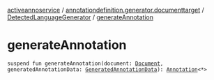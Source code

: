 [activeannoservice](../../index.md) / [annotationdefinition.generator.documenttarget](../index.md) / [DetectedLanguageGenerator](index.md) / [generateAnnotation](./generate-annotation.md)

# generateAnnotation

`suspend fun generateAnnotation(document: `[`Document`](../../document/-document/index.md)`, generatedAnnotationData: `[`GeneratedAnnotationData`](../../document.annotation/-generated-annotation-data/index.md)`): `[`Annotation`](../../document.annotation/-annotation.md)`<*>`